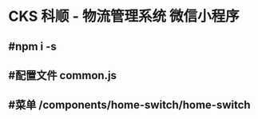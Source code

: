 # CKS 科顺 - 物流管理系统 微信小程序
## #npm i -s
## #配置文件 common.js
## #菜单     /components/home-switch/home-switch
